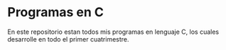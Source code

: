 # Programas en C
En este repositorio estan todos mis programas en lenguaje C,
los cuales desarrolle en todo el primer cuatrimestre.

